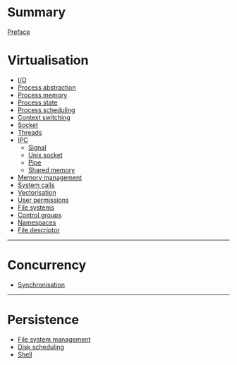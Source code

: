 # Summary

[Preface](./preface.md)

# Virtualisation

- [I/O](./io.md)
- [Process abstraction]()
- [Process memory](./process_memory.md)
- [Process state]()
- [Process scheduling]()
- [Context switching]()
- [Socket](./socket.md)
- [Threads](./threads.md)
- [IPC](./ipc/index.md)
  - [Signal](./ipc/signals.md)
  - [Unix socket](./ipc/unix-socket.md)
  - [Pipe]()
  - [Shared memory]()
- [Memory management](./memory_management.md)
- [System calls](./system_calls.md)
- [Vectorisation](./vectorisation.md)
- [User permissions]()
- [File systems]()
- [Control groups]()
- [Namespaces]()
- [File descriptor](./file-descriptor.md)

---

# Concurrency
- [Synchronisation]()

---

# Persistence

- [File system management](./file_system_management.md)
- [Disk scheduling]()
- [Shell](./shell.md)
